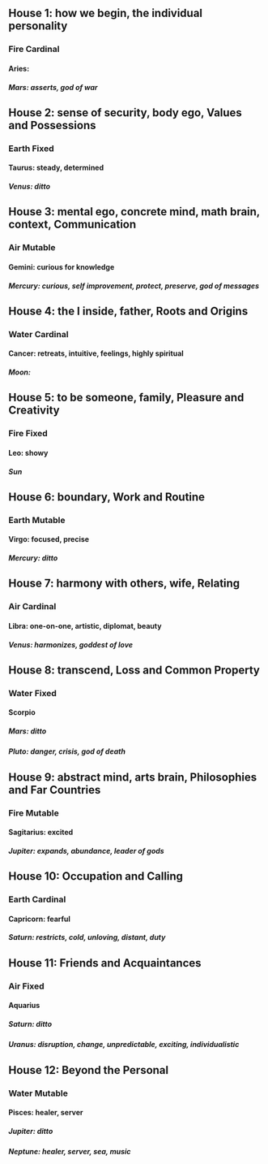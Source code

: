 ## House 1: how we begin, the individual personality 
### Fire Cardinal
#### Aries: 
##### Mars: asserts, god of war

## House 2: sense of security, body ego, Values and Possessions 
### Earth Fixed
#### Taurus: steady, determined
##### Venus: ditto

## House 3: mental ego, concrete mind, math brain, context, Communication
### Air Mutable
#### Gemini: curious for knowledge
##### Mercury: curious, self improvement, protect, preserve, god of messages

## House 4: the I inside, father, Roots and Origins
### Water Cardinal
#### Cancer: retreats, intuitive, feelings, highly spiritual
##### Moon: 

## House 5: to be someone, family, Pleasure and Creativity
### Fire Fixed
#### Leo: showy
##### Sun

## House 6: boundary, Work and Routine
### Earth Mutable
#### Virgo: focused, precise
##### Mercury: ditto

## House 7: harmony with others, wife, Relating
### Air Cardinal
#### Libra: one-on-one, artistic, diplomat, beauty
##### Venus: harmonizes, goddest of love

## House 8: transcend, Loss and Common Property
### Water Fixed
#### Scorpio
##### Mars: ditto
##### Pluto: danger, crisis, god of death

## House 9: abstract mind, arts brain, Philosophies and Far Countries 
### Fire Mutable
#### Sagitarius: excited
##### Jupiter: expands, abundance, leader of gods

## House 10: Occupation and Calling
### Earth Cardinal
#### Capricorn: fearful
##### Saturn: restricts, cold, unloving, distant, duty

## House 11: Friends and Acquaintances
### Air Fixed
#### Aquarius
##### Saturn: ditto
##### Uranus: disruption, change, unpredictable, exciting, individualistic

## House 12: Beyond the Personal
### Water Mutable
#### Pisces: healer, server
##### Jupiter: ditto
##### Neptune: healer, server, sea, music

